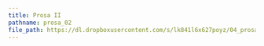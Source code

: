 ```yaml
---
title: Prosa II
pathname: prosa_02
file_path: https://dl.dropboxusercontent.com/s/lk841l6x627poyz/04_prosa.mp3?dl=0
---
```

